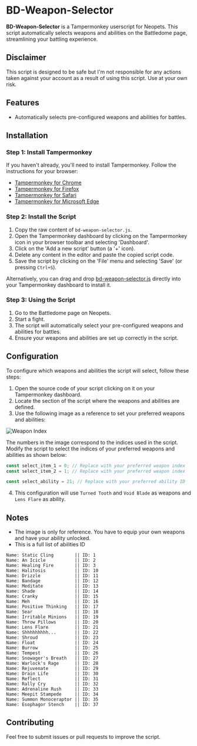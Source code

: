 # BD-Weapon-Selector

**BD-Weapon-Selector** is a Tampermonkey userscript for Neopets. This script automatically selects weapons and abilities on the Battledome page, streamlining your battling experience.

## Disclaimer
This script is designed to be safe but I'm not responsible for any actions taken against your account as a result of using this script. Use at your own risk.

## Features
- Automatically selects pre-configured weapons and abilities for battles.

## Installation
### Step 1: Install Tampermonkey
If you haven't already, you'll need to install Tampermonkey. Follow the instructions for your browser:

- [Tampermonkey for Chrome](https://tampermonkey.net/?ext=dhdg&browser=chrome)
- [Tampermonkey for Firefox](https://tampermonkey.net/?ext=dhdg&browser=firefox)
- [Tampermonkey for Safari](https://tampermonkey.net/?ext=dhdg&browser=safari)
- [Tampermonkey for Microsoft Edge](https://tampermonkey.net/?ext=dhdg&browser=edge)

### Step 2: Install the Script
1. Copy the raw content of `bd-weapon-selector.js`.
2. Open the Tampermonkey dashboard by clicking on the Tampermonkey icon in your browser toolbar and selecting 'Dashboard'.
3. Click on the 'Add a new script' button (a '+' icon).
4. Delete any content in the editor and paste the copied script code.
5. Save the script by clicking on the 'File' menu and selecting 'Save' (or pressing `Ctrl+S`).

Alternatively, you can drag and drop [bd-weapon-selector.js](https://github.com/ramsestone/BD-Weapon-Selector/releases/tag/v1.0) directly into your Tampermonkey dashboard to install it.

### Step 3: Using the Script
1. Go to the Battledome page on Neopets.
2. Start a fight.
3. The script will automatically select your pre-configured weapons and abilities for battles.
4. Ensure your weapons and abilities are set up correctly in the script.

## Configuration
To configure which weapons and abilities the script will select, follow these steps:

1. Open the source code of your script clicking on it on your Tampermonkey dashboard.
2. Locate the section of the script where the weapons and abilities are defined.
3. Use the following image as a reference to set your preferred weapons and abilities:

![Weapon Index](https://github.com/ramsestone/BD-Weapon-Selector/assets/74755255/c91bd43b-d51b-4c58-897b-935b902a2a01)

The numbers in the image correspond to the indices used in the script. Modify the script to select the indices of your preferred weapons and abilities as shown below:

```javascript
const select_item_1 = 0; // Replace with your preferred weapon index
const select_item_2 = 1; // Replace with your preferred weapon index

const select_ability = 21; // Replace with your preferred ability ID
```

4. This configuration will use `Turned Tooth` and `Void Blade` as weapons and `Lens Flare` as ability.

## Notes
- The image is only for reference. You have to equip your own weapons and have your ability unlocked.
- This is a full list of abilities ID
```
Name: Static Cling        || ID: 1
Name: An Icicle           || ID: 2
Name: Healing Fire        || ID: 3
Name: Halitosis           || ID: 10
Name: Drizzle             || ID: 11
Name: Bandage             || ID: 12
Name: Meditate            || ID: 13
Name: Shade               || ID: 14
Name: Cranky              || ID: 15
Name: Meh                 || ID: 16
Name: Positive Thinking   || ID: 17
Name: Sear                || ID: 18
Name: Irritable Minions   || ID: 19
Name: Throw Pillows       || ID: 20
Name: Lens Flare          || ID: 21
Name: Shhhhhhhhh...       || ID: 22
Name: Shroud              || ID: 23
Name: Float               || ID: 24
Name: Burrow              || ID: 25
Name: Tempest             || ID: 26
Name: Snowager's Breath   || ID: 27
Name: Warlock's Rage      || ID: 28
Name: Rejuvenate          || ID: 29
Name: Drain Life          || ID: 30
Name: Reflect             || ID: 31
Name: Rally Cry           || ID: 32
Name: Adrenaline Rush     || ID: 33
Name: Meepit Stampede     || ID: 34
Name: Summon Monoceraptor || ID: 35
Name: Esophagor Stench    || ID: 37
```

## Contributing
Feel free to submit issues or pull requests to improve the script.
